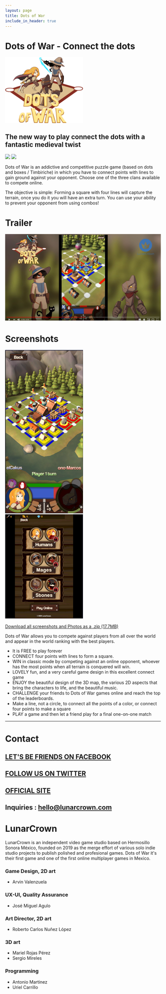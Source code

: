 ```yaml
---
layout: page
title: Dots of War
include_in_header: true
---
```


# Dots of War - Connect the dots

<img width="50%" height="50%" src="https://raw.githubusercontent.com/Ucamo/LunarCrown/master/assets/Presskit_Dots_of_War/logopuntos.png">

## The new way to play connect the dots with a fantastic medieval twist

<a class="playStoreLink" href="{{site.playstore_link}}"><img class="playStore" src="https://raw.githubusercontent.com/Ucamo/LunarCrown/master/assets/playstore.png"></a>
<a class="appStoreLink" href="{{site.appstore_link}}"><img class="appStore" src="https://raw.githubusercontent.com/Ucamo/LunarCrown/master/assets/appstore.png"></a>


Dots of War is an addictive and competitive puzzle game (based on dots and boxes / Timbiriche) in which you have to connect points with lines to gain ground against your opponent.
Choose one of the three clans available to compete online.

The objective is simple: Forming a square with four lines will capture the terrain, once you do it you will have an extra turn. You can use your ability to prevent your opponent from using combos!

# Trailer
[![Dots of War trailer](https://raw.githubusercontent.com/Ucamo/LunarCrown/master/assets/Presskit_Dots_of_War/Captura_video.PNG)](https://www.youtube.com/watch?v=dkBLGVO7Sc4)

# Screenshots
<img width="50%" height="50%" src="https://raw.githubusercontent.com/Ucamo/LunarCrown/master/assets/Presskit_Dots_of_War/Gameplay_3.PNG">
<img width="50%" height="50%" src="https://raw.githubusercontent.com/Ucamo/LunarCrown/master/assets/Presskit_Dots_of_War/Selection_menu.PNG">


<a href="https://github.com/Ucamo/LunarCrown/blob/master/Screenshots_Dots_of_War.rar?raw=true">Download all screenshots and Photos as a .zip (17.7MB)</a>


Dots of War allows you to compete against players from all over the world and appear in the world ranking with the best players.

- It is FREE to play forever
- CONNECT four points with lines to form a square.
- WIN in classic mode by competing against an online opponent, whoever has the most points when all terrain is conquered will win.
- LOVELY fun, and a very careful game design in this excellent connect game
- ENJOY the beautiful design of the 3D map, the various 2D aspects that bring the characters to life, and the beautiful music.
- CHALLENGE your friends to Dots of War games online and reach the top of the leaderboards.
- Make a line, not a circle, to connect all the points of a color, or connect four points to make a square
- PLAY a game and then let a friend play for a final one-on-one match

-------------------------------

# Contact

## <a href="https://www.facebook.com/lunarcrown">LET'S BE FRIENDS ON FACEBOOK</a>

## <a href="https://www.twitter.com/LunarCrownGames/">FOLLOW US ON TWITTER</a>

## <a href="http://www.lunarcrown.com/">OFFICIAL SITE</a>

## Inquiries : hello@lunarcrown.com

# LunarCrown

LunarCrown is an independent video game studio based on Hermosillo Sonora México, founded on 2019 as the merge effort of various solo indie studio projects to publish polished and profesional games. Dots of War it's their first game and one of the first online multiplayer games in Mexico.


### Game Design, 2D art 
- Arvin Valenzuela

### UX-UI, Quality Assurance
- José Miguel Agulo

### Art Director, 2D art
- Roberto Carlos Nuñez López

### 3D art
- Mariel Rojas Pérez
- Sergio Mireles

### Programming
- Antonio Martinez
- Uriel Carrillo
